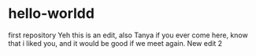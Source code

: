 # hello-worldd
first repository
 Yeh this is an edit,
 also Tanya if you ever come here, know that i liked you, and it would be good if we meet again.
New edit 2
